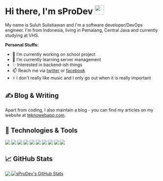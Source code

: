# Hi there, I'm sProDev <img src="https://raw.githubusercontent.com/sProDev/sProDev/master/assets/img/wave.gif" width="30px">

My name is Suluh Sulistiawan and I'm a software developer/DevOps engineer. I'm from Indonesia, living in Pemalang, Central Java and currently studying at VHS.

**Personal Stuffs:**
- 🔭 I’m currently working on school project
- 🌱 I’m currently learning server management
- ✨ Interested in backend-ish things
- 📫 Reach me via [twitter](https://www.twitter.com/suluh_s) or [facebook](https://www.facebook.com/suluh.sulistiawan)
- ⚡ I don't really like music and I only go out when it is really important

## &#x270d; Blog & Writing
Apart from coding, I also maintain a blog - you can find my articles on my website at [teknowebapp.com](https://www.teknowebapp.com/profile/4).

## 🔧 Technologies & Tools
![](https://img.shields.io/badge/OS-Linux-informational?style=flat&logo=linux)
![](https://img.shields.io/badge/Editor-VS_Code-informational?style=flat&logo=visual-studio-code)
![](https://img.shields.io/badge/Code-PHP-informational?style=flat&logo=php)
![](https://img.shields.io/badge/Code-Java-informational?style=flat&logo=java)
![](https://img.shields.io/badge/Code-JavaScript-informational?style=flat&logo=javascript)
![](https://img.shields.io/badge/Code-Python-informational?style=flat&logo=python)
![](https://img.shields.io/badge/Shell-Bash-informational?style=flat&logo=gnu-bash)
![](https://img.shields.io/badge/Tools-MySQL-informational?style=flat&logo=mysql)
![](https://img.shields.io/badge/Tools-SQLite3-informational?style=flat&logo=sqlite)
![](https://img.shields.io/badge/Tools-Git-informational?style=flat&logo=git)

## &#x1f4c8; GitHub Stats
<a href="https://github.com/sProDev">
  <img align="center" src="https://github-readme-stats.vercel.app/api/top-langs/?username=sProDev&hide=css" />
</a>
<a href="https://github.com/sProDev">
  <img align="center" src="https://github-readme-stats.vercel.app/api?username=sProDev&show_icons=true&line_height=27&count_private=true" alt="sProDev's GitHub Stats" />
</a>